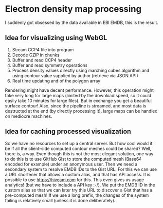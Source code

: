 Electron density map processing
===============================
I suddenly got obsessed by the data available in EBI EMDB, this is the result.

Idea for visualizing using WebGL
--------------------------------
1. Stream CCP4 file into program
2. Decode GZIP in chunks
3. Buffer and read CCP4 header
4. Buffer and read symmetry operations
5. Process density values directly using marching cubes algorithm
   and using contour value supplied by author (retrieve via JSON API)
6. Real time updating and of the polygon array

Rendering might have decent performance. However, this operation might take very
long for large maps (limited by the download speed, so it could easily take 10
minutes for large files). But in exchange you get a beautiful surface contour!
Also, since the pipeline is streamed, and most data is destructed at the end
(by directly processing it), large maps can be handled on mediocre machines.

Idea for caching processed visualization
----------------------------------------
So we have no resources to set up a central server. But how cool would it be if
all the client-side computed contour meshes could be shared? Well, there is, a
way. Even though this is not the most elegant solution, one way to do this is to
use GitHub Gist to store the computed mesh (Base64 encoded for example) under an
anonymous user. Then we need a secondary system to resolve EMDB IDs to the Gist
URL. For this we can use a URL shortener that allows a custom alias, and that
has API access. It is possible to use https://hiveam.com for this. This even
gives us usage analytics! (but we have to include a API key :-/). We put the
EMDB ID in the custom alias so that we can later try this URL to discover
a Gist that has a pre-computed mesh! If we use a long prefix, the changes of
the system failing is relatively small (unless it is done deliberately).
